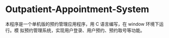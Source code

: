 # Outpatient-Appointment-System
本程序是一个单机版的预约管理应用程序，用 C 语言编写，在 window 环境下运行。模 拟预约管理系统，实现用户登录、用户预约、预约取号等功能。
